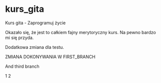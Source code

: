 # kurs_gita
Kurs gita - Zaprogramuj życie

Okazało się, że jest to całkiem fajny merytoryczny kurs.
Na pewno bardzo mi się przyda.

Dodatkowa zmiana dla testu.

ZMIANA DOKONYWANIA W FIRST_BRANCH

And third branch

1 2

